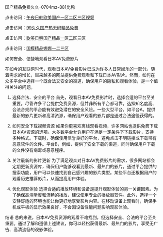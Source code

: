 
国产精品免费久久-0704mz-881比鸭


点击访问：<a href="https://rtj-3zo.pages.dev/">午夜日韩欧美国产一区二区三区视频</a>

点击访问：<a href="https://bered.pages.dev/">99久久国产热无码精品免费</a>

点击访问：<a href="https://gda-c7m.pages.dev/">欧美日韩国产精品一区二区三区</a>

点击访问：<a href="https://vassv.pages.dev/">国模精品娜娜一二三区</a>



如何安全、便捷地观看日本AV免费影片

在如今的互联网时代，观看日本AV免费影片已成为许多人日常娱乐的一部分。随着需求的增长，越来越多的网站提供免费观看和下载日本AV影片。然而，如何在众多平台中选择一个既合法又安全的渠道，确保用户的隐私和观看体验，是一个值得关注的问题。

1. 选择合法、安全的平台
首先，观看日本AV免费影片时，选择合适的平台至关重要。尽管许多平台提供免费资源，但并非所有平台都可靠。选择知名度高、合法合规的平台能有效避免潜在的安全风险。一些大型平台，如平台A，提供最新的影片更新和高清资源，确保用户观看的影片都是通过合法途径获得的。

2. 如何安全下载视频资源
如果你更喜欢离线观看视频，许多网站也提供免费下载日本AV资源的选项。大多数平台允许用户在满足一定条件下下载影片，支持多种格式。下载时，确保使用信誉良好的平台，避免点击不明链接或下载带有恶意软件的文件。平台B，例如，提供了安全下载的渠道，同时确保用户下载的文件没有病毒或恶意程序。

3. 关注最新的影片更新
为了满足观众对日本AV免费影片的需求，很多网站都会定期更新资源库，确保用户能够观看到最新、最热门的影片。通过平台提供的搜索功能，用户可以快速找到自己感兴趣的影片类型。某些平台还根据用户的观看历史推荐影片，从而提高用户体验。

4. 优化观影体验
选择合适的播放环境和设备是提升观影体验的另一关键因素。为了确保高清晰度和流畅的播放，建议使用专业的播放器软件。此外，选择一个安静舒适的环境也能让你更好地享受影片内容。在移动设备上观看时，确保手机或平板的显示效果良好，不会因设备性能问题影响观影体验。

结语
总的来说，日本AV免费资源的观看不难找到，但选择安全、合法的平台至关重要。通过了解和遵循上述建议，你可以轻松获得最新、最热门的影片，享受无广告、高清流畅的观影体验。










<span style="display:none;">[Canonical link](  ）</span>
